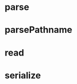 # parse

<!-- TODO-START
TODO: Fill short description here.

## Type signature

TODO: Fill type signature down below.

```
any ⇒ any
```

## Examples

TODO: List at least one example down below.

```javascript
parse(); // ⇒ TODO
```

## Questions

TODO: List questions that may this function answers.
TODO-END -->


# parsePathname

<!-- TODO-START
TODO: Fill short description here.

## Type signature

TODO: Fill type signature down below.

```
any ⇒ any
```

## Examples

TODO: List at least one example down below.

```javascript
parsePathname(); // ⇒ TODO
```

## Questions

TODO: List questions that may this function answers.
TODO-END -->


# read

<!-- TODO-START
TODO: Fill short description here.

## Type signature

TODO: Fill type signature down below.

```
any ⇒ any
```

## Examples

TODO: List at least one example down below.

```javascript
read(); // ⇒ TODO
```

## Questions

TODO: List questions that may this function answers.
TODO-END -->


# serialize

<!-- TODO-START
TODO: Fill short description here.

## Type signature

TODO: Fill type signature down below.

```
any ⇒ any
```

## Examples

TODO: List at least one example down below.

```javascript
serialize(); // ⇒ TODO
```

## Questions

TODO: List questions that may this function answers.
TODO-END -->
